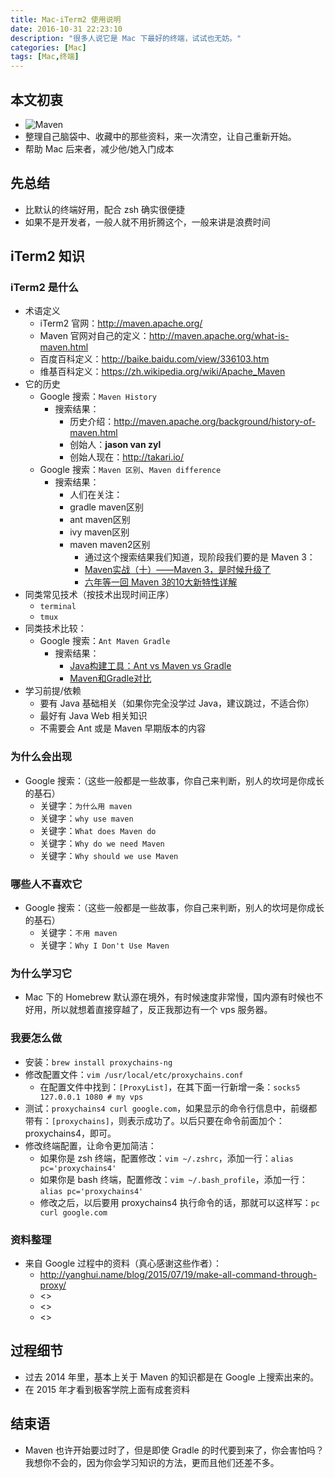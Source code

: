 ```yaml
---
title: Mac-iTerm2 使用说明
date: 2016-10-31 22:23:10
description: "很多人说它是 Mac 下最好的终端，试试也无妨。"
categories: [Mac]
tags: [Mac,终端]
---
```



<!-- more -->

## 本文初衷

- ![Maven](http://img.youmeek.com/2016/maven.png)
- 整理自己脑袋中、收藏中的那些资料，来一次清空，让自己重新开始。
- 帮助 Mac 后来者，减少他/她入门成本


## 先总结

- 比默认的终端好用，配合 zsh 确实很便捷
- 如果不是开发者，一般人就不用折腾这个，一般来讲是浪费时间

## iTerm2 知识

### iTerm2 是什么

- 术语定义
    - iTerm2 官网：<http://maven.apache.org/>
    - Maven 官网对自己的定义：<http://maven.apache.org/what-is-maven.html>
    - 百度百科定义：<http://baike.baidu.com/view/336103.htm>
    - 维基百科定义：<https://zh.wikipedia.org/wiki/Apache_Maven>
- 它的历史
    - Google 搜索：`Maven History`
        - 搜索结果：
            - 历史介绍：<http://maven.apache.org/background/history-of-maven.html>
            - 创始人：**jason van zyl**
            - 创始人现在：<http://takari.io/>
    - Google 搜索：`Maven 区别`、`Maven difference`
        - 搜索结果：
            - 人们在关注：
            - gradle maven区别
            - ant maven区别
            - ivy maven区别
            - maven maven2区别
                - 通过这个搜索结果我们知道，现阶段我们要的是 Maven 3：
                - [Maven实战（十）——Maven 3，是时候升级了](http://www.infoq.com/cn/news/2011/07/xxb-maven-10-time-to-update)
                - [六年等一回 Maven 3的10大新特性详解](http://tech.it168.com/a2010/1108/1123/000001123274_all.shtml)
- 同类常见技术（按技术出现时间正序）
    - `terminal`
    - `tmux`
- 同类技术比较：
    - Google 搜索：`Ant Maven Gradle`
        - 搜索结果：
            - [Java构建工具：Ant vs Maven vs Gradle](http://blog.csdn.net/napolunyishi/article/details/39345995)
            - [Maven和Gradle对比](http://www.cnblogs.com/huang0925/p/5209563.html)
- 学习前提/依赖
    - 要有 Java 基础相关（如果你完全没学过 Java，建议跳过，不适合你）
    - 最好有 Java Web 相关知识
    - 不需要会 Ant 或是 Maven 早期版本的内容

### 为什么会出现

- Google 搜索：（这些一般都是一些故事，你自己来判断，别人的坎坷是你成长的基石）
    - 关键字：`为什么用 maven`
    - 关键字：`why use maven`
    - 关键字：`What does Maven do`
    - 关键字：`Why do we need Maven`
    - 关键字：`Why should we use Maven`

### 哪些人不喜欢它

- Google 搜索：（这些一般都是一些故事，你自己来判断，别人的坎坷是你成长的基石）
    - 关键字：`不用 maven`
    - 关键字：`Why I Don't Use Maven`


### 为什么学习它

- Mac 下的 Homebrew 默认源在境外，有时候速度非常慢，国内源有时候也不好用，所以就想着直接穿越了，反正我那边有一个 vps 服务器。

### 我要怎么做

- 安装：`brew install proxychains-ng`
- 修改配置文件：`vim /usr/local/etc/proxychains.conf`
    - 在配置文件中找到：`[ProxyList]`，在其下面一行新增一条：`socks5  127.0.0.1 1080 # my vps`
- 测试：`proxychains4 curl google.com`，如果显示的命令行信息中，前缀都带有：`[proxychains]`，则表示成功了。以后只要在命令前面加个：proxychains4，即可。
- 修改终端配置，让命令更加简洁：
    - 如果你是 zsh 终端，配置修改：`vim ~/.zshrc`，添加一行：`alias pc='proxychains4'`
    - 如果你是 bash 终端，配置修改：`vim ~/.bash_profile`，添加一行：`alias pc='proxychains4'`
    - 修改之后，以后要用 proxychains4 执行命令的话，那就可以这样写：`pc curl google.com`


### 资料整理

- 来自 Google 过程中的资料（真心感谢这些作者）：
    - <http://yanghui.name/blog/2015/07/19/make-all-command-through-proxy/>
    - <>
    - <>
    - <>


## 过程细节

- 过去 2014 年里，基本上关于 Maven 的知识都是在 Google 上搜索出来的。
- 在 2015 年才看到极客学院上面有成套资料
     
     
## 结束语

- Maven 也许开始要过时了，但是即使 Gradle 的时代要到来了，你会害怕吗？我想你不会的，因为你会学习知识的方法，更而且他们还差不多。
